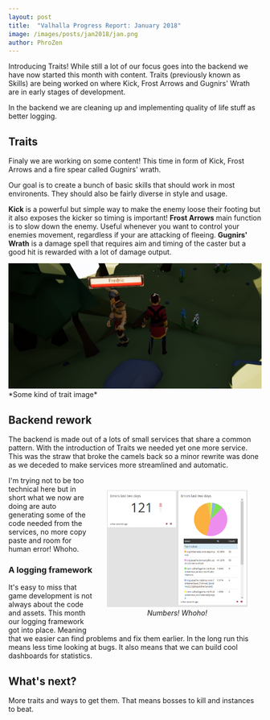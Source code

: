 ```yaml
---
layout: post
title:  "Valhalla Progress Report: January 2018"
image: /images/posts/jan2018/jan.png
author: PhroZen
---
```


Introducing Traits! While still a lot of our focus goes into the backend we have now started this month with content. Traits (previously known as Skills) are being worked on where Kick, Frost Arrows and Gugnirs' Wrath are in early stages of development. 

In the backend we are cleaning up and implementing quality of life stuff as better logging.

<!--excerpt_separator-->

<div class="clear" ></div>

## Traits
Finaly we are working on some content! This time in form of Kick, Frost Arrows and a fire spear called Gugnirs' wrath. 

Our goal is to create a bunch of basic skills that should work in most environents. They should also be fairly diverse in style and usage.

**Kick** is a powerful but simple way to make the enemy loose their footing but it also exposes the kicker so timing is important! **Frost Arrows** main function is to slow down the enemy. Useful whenever you want to control your enemies movement, regardless if your are attacking of fleeing. **Gugnirs' Wrath** is a damage spell that requires aim and timing of the caster but a good hit is rewarded with a lot of damage output.


<img class="full" src="/images/posts/jan2018/traits.png" />
*Some kind of trait image*

## Backend rework
The backend is made out of a lots of small services that share a common pattern. With the introduction of Traits we needed yet one more service. This was the straw that broke the camels back so a minor rewrite was done as we deceded to make services more streamlined and automatic. 

<div style="float: right; text-align: center; margin: 2em">
	<a href="/images/posts/jan2018/graylog.png" class="image-link"><img style="width:20em; margin: 0;" src="/images/posts/jan2018/graylog.png" /></a>
	<br />
	<i>Numbers! Whoho!</i>
</div>


I'm trying not to be too technical here but in short what we now are doing are auto generating some of the code needed from the services, no more copy paste and room for human error! Whoho.

### A logging framework
It's easy to miss that game development is not always about the code and assets. This month our logging framework got into place. Meaning that we easier can find problems and fix them earlier. In the long run this means less time looking at bugs. It also means that we can build cool dashboards for statistics.

## What's next?

More traits and ways to get them. That means bosses to kill and instances to beat. 